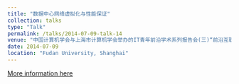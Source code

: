 ```yaml
---
title: "数据中心网络虚拟化与性能保证"
collection: talks
type: "Talk"
permalink: /talks/2014-07-09-talk-14
venue: "中国计算机学会与上海市计算机学会举办的IT青年前沿学术系列报告会(三)“前沿互联网技术与应用”"
date: 2014-07-09
location: "Fudan University, Shanghai"
---
```


[More information here](http://www.yocsef.org.cn/sites/yocweb/shanghai.jsp?contentId=2816611273356)

